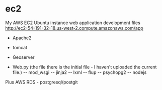 ec2
===

My AWS EC2 Ubuntu instance web application development files
http://ec2-54-191-32-18.us-west-2.compute.amazonaws.com/app
- Apache2
- tomcat
- Geoserver

- Web.py (the file there is the initial file - I haven't uploaded the current file.)
--  mod_wsgi
--  jinja2
-- lxml
-- flup
-- psychopg2
-- nodejs

Plus AWS RDS - postgresql/postgit
